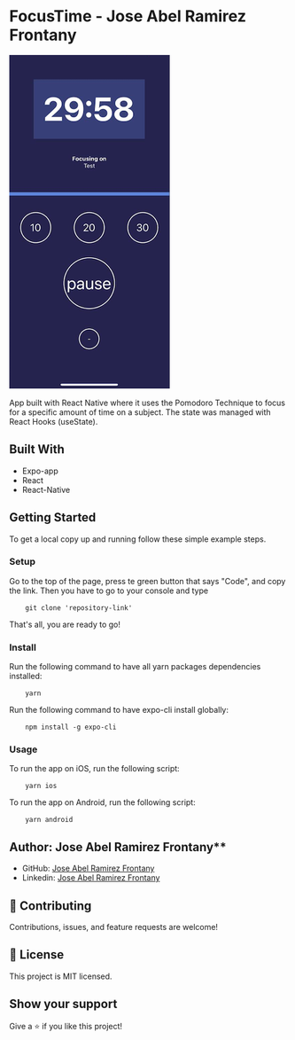 # FocusTime - Jose Abel Ramirez Frontany

![screenshot](./app_screenshot.png)

App built with React Native where it uses the Pomodoro Technique to focus for a specific amount of time on a subject. The state was managed with React Hooks (useState). 

## Built With

- Expo-app
- React
- React-Native

## Getting Started

To get a local copy up and running follow these simple example steps.

### Setup

Go to the top of the page, press te green button that says "Code", and copy the link. Then you have to go to your console and type

```
    git clone 'repository-link'
```

That's all, you are ready to go!

### Install

Run the following command to have all yarn packages dependencies installed:

```
    yarn
```

Run the following command to have expo-cli install globally:

```
    npm install -g expo-cli
```

### Usage

To run the app on iOS, run the following script:

```
    yarn ios
```

To run the app on Android, run the following script:

```
    yarn android
```

## Author: Jose Abel Ramirez Frontany\*\*

- GitHub: [Jose Abel Ramirez Frontany](https://github.com/jose-Abel)
- Linkedin: [Jose Abel Ramirez Frontany](www.linkedin.com/in/joseabelramirezfrontany)

## 🤝 Contributing

Contributions, issues, and feature requests are welcome!

## 📝 License

This project is MIT licensed.

## Show your support

Give a ⭐️ if you like this project!

